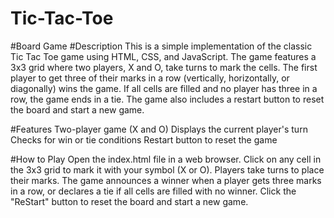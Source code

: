 # Tic-Tac-Toe
#Board Game
#Description
This is a simple implementation of the classic Tic Tac Toe game using HTML, CSS, and JavaScript. The game features a 3x3 grid where two players, X and O, take turns to mark the cells. The first player to get three of their marks in a row (vertically, horizontally, or diagonally) wins the game. If all cells are filled and no player has three in a row, the game ends in a tie. The game also includes a restart button to reset the board and start a new game.

#Features
Two-player game (X and O)
Displays the current player's turn
Checks for win or tie conditions
Restart button to reset the game

#How to Play
Open the index.html file in a web browser.
Click on any cell in the 3x3 grid to mark it with your symbol (X or O).
Players take turns to place their marks.
The game announces a winner when a player gets three marks in a row, or declares a tie if all cells are filled with no winner.
Click the "ReStart" button to reset the board and start a new game.
